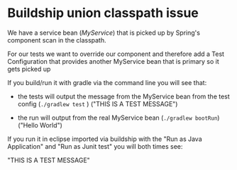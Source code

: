 # Buildship union classpath issue

We have a service bean (_MyService_) that is picked up by Spring's component scan in the classpath.

For our tests we want to override our component and therefore add a Test Configuration that provides another MyService bean that is primary so it gets picked up

If you build/run it with gradle via the command line you will see that:

- the tests will output the message from the MyService bean from the test config (`./gradlew test` ) ("THIS IS A TEST MESSAGE")

- the run will output from the real MyService bean (`./gradlew bootRun`) ("Hello World")


If you run it in eclipse imported via buildship with the "Run as Java Application" and "Run as Junit test" you will both times see:

"THIS IS A TEST MESSAGE"

